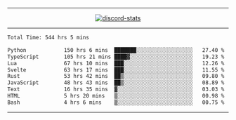 <a href="https://www.github.com/ripavoid" target="_blank" rel="noreferrer">

-------

<div align='center'>
    <a href='https://discordapp.com/users/825178146797518881'>
        <img align='center' alt='discord-stats' src='https://api.discord-status.me/825178146797518881?nitro&boost=4&gradient=%231e0b1a%2C%23000000%2C%23000000%2C%23160316'></img>
    </a>
</div>

-------

<!--START_SECTION:waka-->

```txt
Total Time: 544 hrs 5 mins

Python            150 hrs 6 mins  ███████░░░░░░░░░░░░░░░░░░   27.40 %
TypeScript        105 hrs 21 mins ████▓░░░░░░░░░░░░░░░░░░░░   19.23 %
Lua               67 hrs 10 mins  ███░░░░░░░░░░░░░░░░░░░░░░   12.26 %
Svelte            63 hrs 17 mins  ███░░░░░░░░░░░░░░░░░░░░░░   11.55 %
Rust              53 hrs 42 mins  ██▒░░░░░░░░░░░░░░░░░░░░░░   09.80 %
JavaScript        48 hrs 43 mins  ██▒░░░░░░░░░░░░░░░░░░░░░░   08.89 %
Text              16 hrs 35 mins  ▓░░░░░░░░░░░░░░░░░░░░░░░░   03.03 %
HTML              5 hrs 20 mins   ▒░░░░░░░░░░░░░░░░░░░░░░░░   00.98 %
Bash              4 hrs 6 mins    ▒░░░░░░░░░░░░░░░░░░░░░░░░   00.75 %
```

<!--END_SECTION:waka-->

-------
